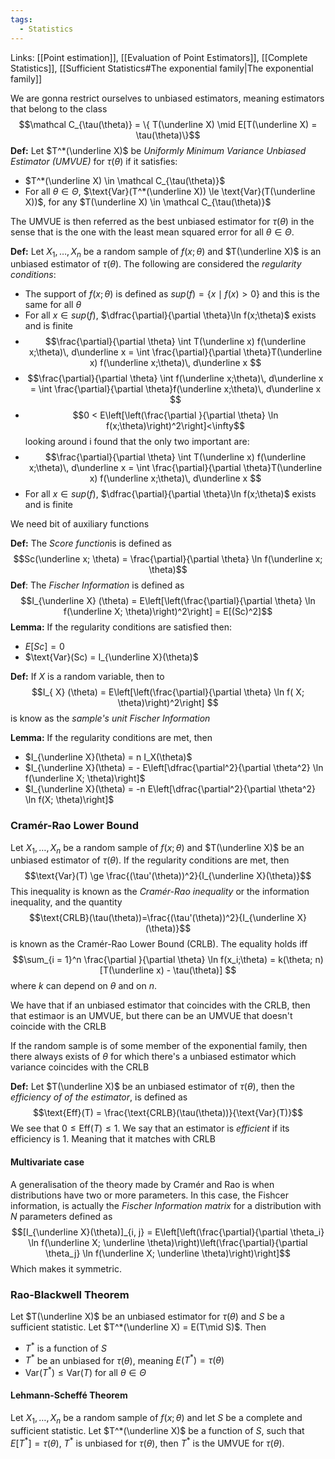 ```yaml
---
tags:
  - Statistics
---
```

Links: [[Point estimation]], [[Evaluation of Point Estimators]], [[Complete Statistics]], [[Sufficient Statistics#The exponential family|The exponential family]]

We are gonna restrict ourselves to unbiased estimators, meaning estimators that belong to the class $$\mathcal C_{\tau(\theta)} = \{ T(\underline X) \mid E[T(\underline X) = \tau(\theta)\}$$
**Def:** Let $T^*(\underline X)$ be *Uniformly Minimum Variance Unbiased Estimator (UMVUE)* for $\tau(\theta)$ if it satisfies:
- $T^*(\underline X) \in \mathcal C_{\tau(\theta)}$
- For all $\theta \in \Theta$, $\text{Var}(T^*(\underline X)) \le \text{Var}(T(\underline X))$, for any $T(\underline X) \in \mathcal C_{\tau(\theta)}$

The UMVUE is then referred as the best unbiased estimator for $\tau(\theta)$ in the sense that is the one with the least mean squared error for all $\theta\in \Theta$. 

**Def:** Let $X_1, \dots, X_n$ be a random sample of $f(x; \theta)$ and $T(\underline X)$ is an unbiased estimator of $\tau(\theta)$. The following are considered the *regularity conditions*:
- The support of $f(x;\theta)$ is defined as $sup(f) = \{x \mid f(x) > 0\}$ and this is the same for all $\theta$
- For all $x\in sup(f)$, $\dfrac{\partial}{\partial \theta}\ln f(x;\theta)$ exists and is finite
- $$\frac{\partial}{\partial \theta} \int T(\underline x) f(\underline x;\theta)\, d\underline x =  \int \frac{\partial}{\partial \theta}T(\underline x) f(\underline x;\theta)\, d\underline x $$
- $$\frac{\partial}{\partial \theta} \int f(\underline x;\theta)\, d\underline x =  \int \frac{\partial}{\partial \theta}f(\underline x;\theta)\, d\underline x $$
- $$0 < E\left[\left(\frac{\partial }{\partial \theta} \ln f(x;\theta)\right)^2\right]<\infty$$
looking around i found that the only two important are:
- $$\frac{\partial}{\partial \theta} \int T(\underline x) f(\underline x;\theta)\, d\underline x =  \int \frac{\partial}{\partial \theta}T(\underline x) f(\underline x;\theta)\, d\underline x $$
- For all $x\in sup(f)$, $\dfrac{\partial}{\partial \theta}\ln f(x;\theta)$ exists and is finite

We need bit of auxiliary functions

**Def:** The *Score function*is is defined as $$Sc(\underline x; \theta) = \frac{\partial}{\partial \theta} \ln f(\underline x; \theta)$$
**Def**: The *Fischer Information* is defined as $$I_{\underline X} (\theta) = E\left[\left(\frac{\partial}{\partial \theta} \ln f(\underline X; \theta)\right)^2\right] = E[(Sc)^2]$$
**Lemma:** If the regularity conditions are satisfied then:
- $E[Sc] = 0$
- $\text{Var}(Sc) = I_{\underline X}(\theta)$

**Def:** If $X$ is a random variable, then to $$I_{ X} (\theta) = E\left[\left(\frac{\partial}{\partial \theta} \ln f( X; \theta)\right)^2\right] $$is know as the *sample's unit Fischer Information*

**Lemma:** If the regularity conditions are met, then 
- $I_{\underline X}(\theta) = n I_X(\theta)$
- $I_{\underline X}(\theta) = - E\left[\dfrac{\partial^2}{\partial \theta^2} \ln f(\underline X; \theta)\right]$ 
- $I_{\underline X}(\theta) = -n E\left[\dfrac{\partial^2}{\partial \theta^2} \ln f(X; \theta)\right]$ 
### Cramér-Rao Lower Bound
Let $X_1, \dots, X_n$ be a random sample of $f(x; \theta)$ and $T(\underline X)$ be an unbiased estimator of $\tau(\theta)$. If the regularity conditions are met, then $$\text{Var}(T) \ge \frac{(\tau'(\theta))^2}{I_{\underline X}(\theta)}$$This inequality is known as the *Cramér-Rao inequality* or the information inequality, and the quantity $$\text{CRLB}(\tau(\theta))=\frac{(\tau'(\theta))^2}{I_{\underline X}(\theta)}$$is known as the Cramér-Rao Lower Bound (CRLB). The equality holds iff $$\sum_{i = 1}^n \frac{\partial }{\partial \theta} \ln f(x_i;\theta) = k(\theta; n) [T(\underline x) - \tau(\theta)] $$where $k$ can depend on $\theta$ and on $n$.

We have that if an unbiased estimator that coincides with the CRLB, then that estimaor is an UMVUE, but there can be an UMVUE that doesn't coincide with the CRLB

If the random sample is of some member of the exponential family, then there always exists of $\theta$ for which there's a unbiased estimator which variance coincides with the CRLB

**Def:** Let $T(\underline X)$ be an unbiased estimator of $\tau(\theta)$, then the *efficiency of of the estimator*, is defined as $$\text{Eff}(T) = \frac{\text{CRLB}(\tau(\theta))}{\text{Var}(T)}$$We see that $0 \le \text{Eff}(T)\le 1$. We say that an estimator is *efficient* if its efficiency is $1$. Meaning that it matches with CRLB

#### Multivariate case

A generalisation of the theory made by Cramér and Rao is when distributions have two or more parameters. In this case, the Fishcer information, is actually the *Fischer Information matrix* for a distribution with $N$ parameters defined as $$[I_{\underline X}(\theta)]_{i, j} = E\left[\left(\frac{\partial}{\partial \theta_i} \ln  f(\underline X; \underline \theta)\right)\left(\frac{\partial}{\partial \theta_j} \ln  f(\underline X; \underline \theta)\right)\right]$$
Which makes it symmetric. 

### Rao-Blackwell Theorem
Let $T(\underline X)$ be an unbiased estimator for $\tau(\theta)$ and $S$ be a sufficient statistic. Let $T^*(\underline X) = E(T\mid S)$. Then 
- $T^*$ is a function of $S$
- $T^*$ be an unbiased for $\tau(\theta)$, meaning $E(T^*) = \tau(\theta)$
- $\text{Var}(T^*) \le \text{Var}(T)$ for all $\theta \in \Theta$

#### Lehmann-Scheffé Theorem
 Let $X_1, \dots, X_n$ be a random sample of $f(x;\theta)$ and let $S$ be a complete and sufficient statistic. Let $T^*(\underline X)$ be a function of $S$, such that $E[T^*] = \tau(\theta)$, $T^*$ is unbiased for $\tau(\theta)$, then $T^*$ is the UMVUE for $\tau(\theta)$. 